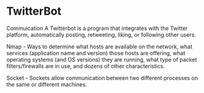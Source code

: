 # TwitterBot
Commuication
A Twitterbot is a program that integrates with the Twitter platform, 
automatically posting, retweeting, liking, or following other users.

Nmap - Ways to determine what hosts are available on the network, what services (application name and version) 
those hosts are offering, what operating systems (and OS versions) they are running, 
what type of packet filters/firewalls are in use, and dozens of other characteristics.

Socket - Sockets allow communication between two different processes on the same or different machines.
